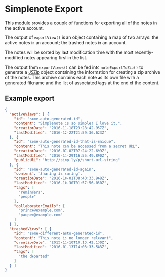 # Simplenote Export

This module provides a couple of functions for exporting all of the notes in the active account.

The output of `exportView()` is an object containing a map of two arrays: the active notes in an account; the trashed notes in an account.

The notes will be sorted by last modification time with the most recently-modified notes appearing first in the list.

The output from `exportViews()` can be fed into `noteExportToZip()` to generate a [JSZip](https://github.com/Stuk/jszip) object containing the information for creating a zip archive of the notes.
This archive contains each note as its own file with a generated filename and the list of associated tags at the end of the content.

## Example export

```json
{
  "activeViews": [ {
    "id": "some-auto-generated-id",
    "content": "Simplenote is so simple! I love it.",
    "creationDate": "2016-11-18T23:28:42.957Z",
    "lastModified": "2016-12-22T21:59:36.623Z"
  }, {
    "id": "some-auto-generated-id-that-is-unique",
    "content": "This note can be accessed from a secret URL",
    "creationDate": "2016-07-02T07:24:22.699Z",
    "lastModified": "2016-11-29T16:55:49.890Z",
    "publicURL": "http://simp.ly/p/short-url-string"
  }, {
    "id": "some-auto-generated-id-again",
    "content": "Sharing is caring",
    "creationDate": "2016-10-01T08:40:33.968Z",
    "lastModified": "2016-10-30T01:57:56.050Z",
    "tags": [
      "reminders",
      "people"
    ],
    "collaboratorEmails": [
      "prince@example.com",
      "pauper@example.com"
    ]
  } ],
  "trashedViews": [ {
    "id": "some-different-auto-generated-id",
    "content": "This note is no longer relevant",
    "creationDate": "2015-11-18T10:13:42.138Z",
    "lastModified": "2016-01-13T14:03:33.583Z",
    "tags": [
      "the departed"
    ]
  } ]
}
```
